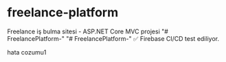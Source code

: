 # freelance-platform
Freelance iş bulma sitesi - ASP.NET Core MVC projesi
"# FreelancePlatform-" 
"# FreelancePlatform-" 
✅ Firebase CI/CD test ediliyor.

hata cozumu1